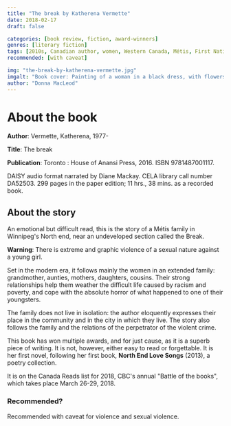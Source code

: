 ```yaml
---
title: "The break by Katherena Vermette"
date: 2018-02-17
draft: false

categories: [book review, fiction, award-winners]
genres: [literary fiction]
tags: [2010s, Canadian author, women, Western Canada, Métis, First Nations, Indigenous author]
recommended: [with caveat]

img: "the-break-by-katherena-vermette.jpg"
imgalt: "Book cover: Painting of a woman in a black dress, with flowers on, barefoot, with her left fist on her hip. A quotation from Margaret Atwood reads 'This is an accomplished writer who will go far.'"
author: "Donna MacLeod"
---
```


# About the book

**Author**: Vermette, Katherena, 1977-

**Title**: The break

**Publication**: Toronto : House of Anansi Press, 2016. ISBN 9781487001117.

DAISY audio format narrated by Diane Mackay. CELA library call number DA52503. 299 pages in the paper edition; 11 hrs., 38 mins. as a recorded book.

## About the story

An emotional but difficult read, this is the story of a Métis family in Winnipeg's North end, near an undeveloped section called the Break. 

**Warning**: There is extreme and graphic violence of a sexual nature against a young girl.

Set in the modern era, it follows mainly the women in an extended family: grandmother, aunties, mothers, daughters, cousins. Their strong relationships help them weather the difficult life caused by racism and poverty, and cope with the absolute horror of what happened to one of their youngsters.

The family does not live in isolation: the author eloquently expresses their place in the community and in the city in which they live. The story also follows the family and the relations of the perpetrator of the violent crime.

This book has won multiple awards, and for just cause, as it is a superb piece of writing. It is not, however, either easy to read or forgettable. It is her first novel, following her first book, **North End Love Songs** (2013), a poetry collection.

It is on the Canada Reads list for 2018, CBC's annual "Battle of the books", which takes place March 26-29, 2018.

### Recommended?

Recommended with caveat for violence and sexual violence.